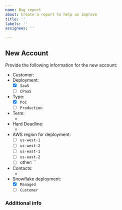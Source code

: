 ```yaml
---
name: Bug report
about: Create a report to help us improve
title: ''
labels: ''
assignees: ''

---
```


## New Account

Provide the following information for the new account:
- Customer: <!-- customer name -->
- Deployment:
  - [X] `SaaS`
  - [ ] `CPaaS`
- Type:
  - [X] `PoC`
  - [ ] `Production`
- Term:
  - <!-- Dates for subscription or POV -->
- Hard Deadline:
  - <!-- Date the actions _must_ be performed by -->
- AWS region for deployment:
  - [ ] `us-west-1`
  - [ ] `us-west-2`
  - [ ] `us-east-1`
  - [ ] `us-east-2`
  - [ ] other: ``
- Contacts:
  - <!-- firstname lastname (email) -->
- Snowflake deployment:
  - [X] `Managed`
  - [ ] `Customer`

### Additional info

<!-- Add any other context about the deployment here (e.g. needs an early release version, needs a custom domain, etc). -->
